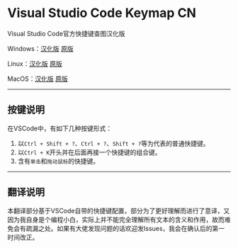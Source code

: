 # Visual Studio Code Keymap CN

Visual Studio Code官方快捷键查图汉化版

Windows：[汉化版](/Visual-Studio-Code-Keymap-Windows-CN.pdf) [原版](https://code.visualstudio.com/shortcuts/keyboard-shortcuts-windows.pdf)

Linux：[汉化版](/Visual-Studio-Code-Keymap-Linux-CN.pdf) [原版](https://code.visualstudio.com/shortcuts/keyboard-shortcuts-linux.pdf)

MacOS：[汉化版](/Visual-Studio-Code-Keymap-MacOS-CN.pdf) [原版](https://code.visualstudio.com/shortcuts/keyboard-shortcuts-macos.pdf)

----

## 按键说明

在VSCode中，有如下几种按键形式：

1. 以`Ctrl + Shift + ?`、`Ctrl + ?`、`Shift + ?`等为代表的普通快捷键。
2. 以`Ctrl + K`开头并在后面再接一个快捷键的组合键。
3. 含有`单击`和`拖动鼠标`的快捷键。

----

## 翻译说明

本翻译部分基于VSCode自带的快捷键配置，部分为了更好理解而进行了意译，又因为我自身是个编程小白，实际上并不能完全理解所有文本的含义和作用，故而难免会有疏漏之处。如果有大佬发现问题的话欢迎发Issues，我会在确认后的第一时间改正。
